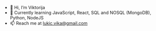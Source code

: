- 💞️ Hi, I’m Viktorija
- 🌱 Currently learning JavaScript, React, SQL and NOSQL (MongoDB), Python, NodeJS
- 📫 Reach me at lukic.vika@gmail.com

<!---
ViktorijaSiktorija/ViktorijaSiktorija is a ✨ special ✨ repository because its `README.md` (this file) appears on your GitHub profile.
You can click the Preview link to take a look at your changes.
--->
